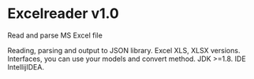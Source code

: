 # Excelreader v1.0
Read and parse MS Excel file

Reading, parsing and output to JSON library. Excel XLS, XLSX versions. Interfaces, you can use your models and convert method. JDK >=1.8. IDE IntellijIDEA.
